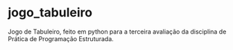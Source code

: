 # jogo_tabuleiro
Jogo de Tabuleiro, feito em python para a terceira avaliação da disciplina de Prática de Programação Estruturada.
